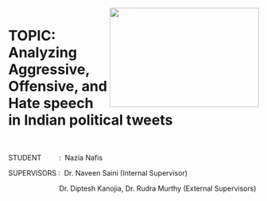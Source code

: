 <br>
<img src="https://www.siliconrepublic.com/wp-content/uploads/2021/08/social-media-outrage-scaled-1-718x523.jpeg" width="300" height="200" align="right"/>

# TOPIC: Analyzing Aggressive, Offensive, and Hate speech in Indian political tweets
<br/>

STUDENT &nbsp;&nbsp;&nbsp;&nbsp;&nbsp;&nbsp;&nbsp; :&nbsp; Nazia Nafis

SUPERVISORS :&nbsp; Dr. Naveen Saini (Internal Supervisor)

&nbsp;&nbsp;&nbsp;&nbsp;&nbsp;&nbsp;&nbsp;&nbsp;&nbsp;&nbsp;&nbsp;&nbsp;&nbsp;&nbsp;&nbsp;&nbsp;&nbsp;&nbsp;&nbsp;&nbsp;&nbsp;&nbsp;&nbsp;&nbsp;&nbsp;&nbsp;Dr. Diptesh Kanojia, Dr. Rudra Murthy (External Supervisors)
<br/>

